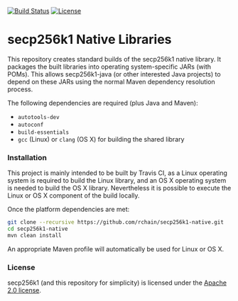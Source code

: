 [![Build Status](https://travis-ci.org/rchain/secp256k1-native.svg?branch=master)](https://travis-ci.org/rchain/secp256k1-native)
[![License](https://img.shields.io/badge/License-Apache%202.0-blue.svg)](https://opensource.org/licenses/Apache-2.0)

# secp256k1 Native Libraries
This repository creates standard builds of the secp256k1 native library. It packages the built libraries into operating system-specific JARs (with POMs). This allows secp256k1-java (or other interested Java projects) to depend on these JARs using the normal Maven dependency resolution process.

The following dependencies are required (plus Java and Maven):

* `autotools-dev`
* `autoconf`
* `build-essentials`
* `gcc` (Linux) or `clang` (OS X) for building the shared library
    
### Installation

This project is mainly intended to be built by Travis CI, as a Linux operating system is required to build the Linux library, and an OS X operating system is needed to build the OS X library. Nevertheless it is possible to execute the Linux or OS X component of the build locally.

Once the platform dependencies are met:

```bash
git clone --recursive https://github.com/rchain/secp256k1-native.git
cd secp256k1-native
mvn clean install
```

An appropriate Maven profile will automatically be used for Linux or OS X.

### License
secp256k1 (and this repository for simplicity) is licensed under the [Apache 2.0 license](http://www.apache.org/licenses/LICENSE-2.0).
